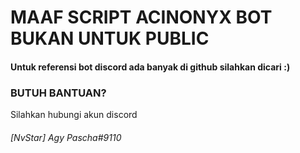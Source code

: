 # MAAF SCRIPT ACINONYX BOT BUKAN UNTUK PUBLIC
#### Untuk referensi bot discord ada banyak di github silahkan dicari :)

### BUTUH BANTUAN?
Silahkan hubungi akun discord
###### [NvStar] Agy Pascha#9110
